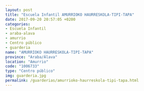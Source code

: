 ```yaml
---
layout: post
title: "Escuela Infantil AMURRIOKO HAURRESKOLA-TIPI-TAPA"
date: 2017-09-20 20:57:05 +0200
categories:
- Escuela Infantil
- araba-alava
- amurrio
- Centro público
- guarderia
name: "AMURRIOKO HAURRESKOLA-TIPI-TAPA"
province: "Araba/Álava"
location: "Amurrio"
code: "1006733"
type: "Centro público"
img: guarderia.jpg
permalink: /guarderias/amurrioko-haurreskola-tipi-tapa.html
---
```

